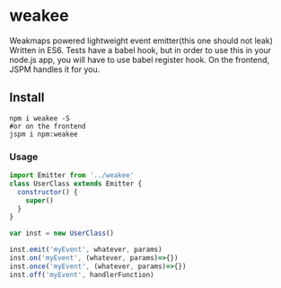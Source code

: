 # weakee
Weakmaps powered lightweight event emitter(this one should not leak)
Written in ES6.
Tests have a babel hook, but in order to use this in your node.js app, you will have to use babel register hook.
On the frontend, JSPM handles it for you.
## Install
```shell
npm i weakee -S
#or on the frontend
jspm i npm:weakee
```

### Usage
```javascript
import Emitter from '../weakee'
class UserClass extends Emitter {
  constructor() {
	super()
  }
}

var inst = new UserClass()

inst.emit('myEvent', whatever, params)
inst.on('myEvent', (whatever, params)=>{})
inst.once('myEvent', (whatever, params)=>{})
inst.off('myEvent', handlerFunction)
```